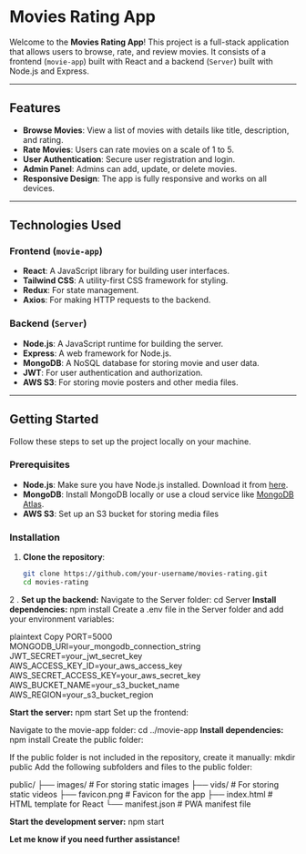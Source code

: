 # Movies Rating App

Welcome to the **Movies Rating App**! This project is a full-stack application that allows users to browse, rate, and review movies. It consists of a frontend (`movie-app`) built with React and a backend (`Server`) built with Node.js and Express.

---

## Features

- **Browse Movies**: View a list of movies with details like title, description, and rating.
- **Rate Movies**: Users can rate movies on a scale of 1 to 5.
- **User Authentication**: Secure user registration and login.
- **Admin Panel**: Admins can add, update, or delete movies.
- **Responsive Design**: The app is fully responsive and works on all devices.

---

## Technologies Used

### Frontend (`movie-app`)
- **React**: A JavaScript library for building user interfaces.
- **Tailwind CSS**: A utility-first CSS framework for styling.
- **Redux**: For state management.
- **Axios**: For making HTTP requests to the backend.

### Backend (`Server`)
- **Node.js**: A JavaScript runtime for building the server.
- **Express**: A web framework for Node.js.
- **MongoDB**: A NoSQL database for storing movie and user data.
- **JWT**: For user authentication and authorization.
- **AWS S3**: For storing movie posters and other media files.

---

## Getting Started

Follow these steps to set up the project locally on your machine.

### Prerequisites

- **Node.js**: Make sure you have Node.js installed. Download it from [here](https://nodejs.org/).
- **MongoDB**: Install MongoDB locally or use a cloud service like [MongoDB Atlas](https://www.mongodb.com/cloud/atlas).
- **AWS S3**: Set up an S3 bucket for storing media files 

### Installation

1. **Clone the repository**:
   ```bash
   git clone https://github.com/your-username/movies-rating.git
   cd movies-rating
   
2 . **Set up the backend:**
Navigate to the Server folder:
cd Server
**Install dependencies:**
npm install
Create a .env file in the Server folder and add your environment variables:

plaintext
Copy
PORT=5000
MONGODB_URI=your_mongodb_connection_string
JWT_SECRET=your_jwt_secret_key
AWS_ACCESS_KEY_ID=your_aws_access_key
AWS_SECRET_ACCESS_KEY=your_aws_secret_key
AWS_BUCKET_NAME=your_s3_bucket_name
AWS_REGION=your_s3_bucket_region

**Start the server:**
npm start
Set up the frontend:

Navigate to the movie-app folder:
cd ../movie-app
**Install dependencies:**
npm install
Create the public folder:

If the public folder is not included in the repository, create it manually:
mkdir public
Add the following subfolders and files to the public folder:

public/
├── images/       # For storing static images
├── vids/         # For storing static videos
├── favicon.png   # Favicon for the app
├── index.html    # HTML template for React
└── manifest.json # PWA manifest file

**Start the development server:**
npm start

**Let me know if you need further assistance!**
